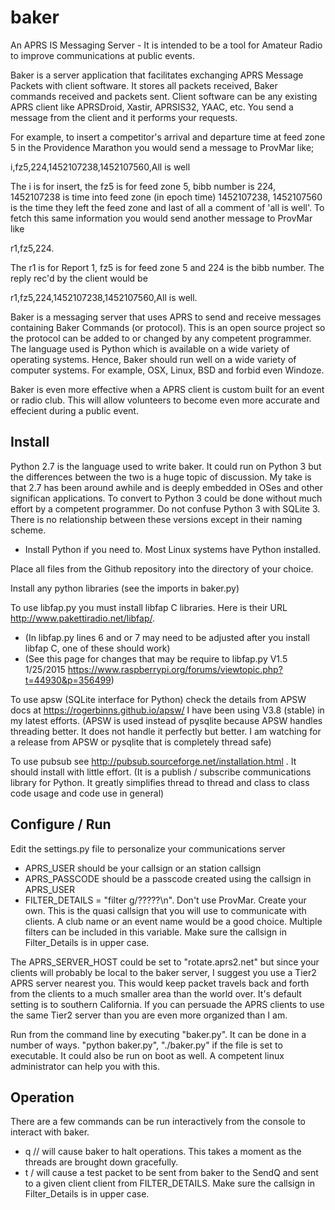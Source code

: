 # baker

An APRS IS Messaging Server - It is intended to be a tool for Amateur Radio to improve communications at public events.
  
Baker is a server application that facilitates exchanging APRS Message Packets with client software. It stores all packets received, Baker commands received and packets sent. Client software can be any existing APRS client like APRSDroid, Xastir, APRSIS32, YAAC, etc. You send a message from the client and it performs your requests. 
  
For example, to insert a competitor's arrival and departure time at feed zone 5 in the Providence Marathon you would send a message to ProvMar like; 

i,fz5,224,1452107238,1452107560,All is well

The i is for insert, the fz5 is for feed zone 5, bibb number is 224, 1452107238 is time into feed zone (in epoch time) 1452107238, 1452107560 is the time they left the feed zone and last of all a comment of 'all is well'. To fetch this same information you would send another message to ProvMar like 

r1,fz5,224. 

The r1 is for Report 1, fz5 is for feed zone 5 and 224 is the bibb number. The reply rec'd by the client would be 

r1,fz5,224,1452107238,1452107560,All is well.
  
Baker is a messaging server that uses APRS to send and receive messages containing Baker Commands (or protocol). This is an open source project so the protocol can be added to or changed by any competent programmer. The language used is Python which is available on a wide variety of operating systems. Hence, Baker should run well on a wide variety of computer systems. For example, OSX, Linux, BSD and forbid even Windoze.

Baker is even more effective when a APRS client is custom built for an event or radio club. This will allow volunteers to become even more accurate and effecient during a public event.

## Install

Python 2.7 is the language used to write baker. It could run on Python 3 but the differences between the two is a huge topic of discussion. My take is that 2.7 has been around awhile and is deeply embedded in OSes and other significan applications. To convert to Python 3 could be done without much effort by a competent programmer. Do not confuse Python 3 with SQLite 3. There is no relationship between these versions except in their naming scheme.
* Install Python if you need to. Most Linux systems have Python installed.

Place all files from the Github repository into the directory of your choice.

Install any python libraries (see the imports in baker.py)

To use libfap.py you must install libfap C libraries. Here is their URL http://www.pakettiradio.net/libfap/.
* (In libfap.py lines 6 and or 7 may need to be adjusted after you install libfap C, one of these should work)
* (See this page for changes that may be require to libfap.py V1.5 1/25/2015 https://www.raspberrypi.org/forums/viewtopic.php?t=44930&p=356499)

To use apsw (SQLite interface for Python) check the details from APSW docs at https://rogerbinns.github.io/apsw/ I have been using V3.8 (stable) in my latest efforts. (APSW is used instead of pysqlite because APSW handles threading better. It does not handle it perfectly but better. I am watching for a release from APSW or pysqlite that is completely thread safe)

To use pubsub see http://pubsub.sourceforge.net/installation.html . It should install with little effort. (It is a publish / subscribe communications library for Python. It greatly simplifies thread to thread and class to class code usage and code use in general)

## Configure / Run

Edit the settings.py file to personalize your communications server
* APRS_USER should be your callsign or an station callsign
* APRS_PASSCODE should be a passcode created using the callsign in APRS_USER
* FILTER_DETAILS = "filter g/?????\n". Don't use ProvMar. Create your own. This is the quasi callsign that you will use to communicate with clients. A club name or an event name would be a good choice. Multiple filters can be included in this variable. Make sure the callsign in Filter_Details is in upper case.

The APRS_SERVER_HOST could be set to "rotate.aprs2.net" but since your clients will probably be local to the baker server, I suggest you use a Tier2 APRS server nearest you. This would keep packet travels back and forth from the clients to a much smaller area than the world over. It's default setting is to southern California. If you can persuade the APRS clients to use the same Tier2 server than you are even more organized than I am.

Run from the command line by executing "baker.py". It can be done in a number of ways. "python baker.py", "./baker.py" if the file is set to executable. It could also be run on boot as well. A competent linux administrator can help you with this.

## Operation

There are a few commands can be run interactively from the console to interact with baker.
* q //<Return> will cause baker to halt operations. This takes a moment as the threads are brought down gracefully.
* t /<cr> will cause a test packet to be sent from baker to the SendQ and sent to a given client client from FILTER_DETAILS. Make sure the callsign in Filter_Details is in upper case.
